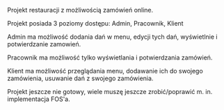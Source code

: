 Projekt restauracji z możliwością zamówień online.

Projekt posiada 3 poziomy dostępu: 
Admin, Pracownik, Klient

Admin ma możliwość dodania dań w menu,
edycji tych dań,
wyświetlnie i potwierdzanie zamowień.

Pracownik ma możliwość tylko wyświetlania i potwierdzania zamówień.

Klient ma możliwość przeglądania menu, dodawanie ich do swojego zamówienia, 
usuwanie dań z swojego zamówienia.

Projekt jeszcze nie gotowy, wiele muszę jeszcze zrobić/poprawić m. in. implementacja FOS'a.
